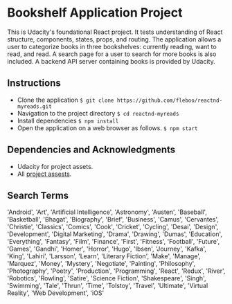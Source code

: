 # Bookshelf Application Project

This is Udacity's foundational React project. It tests understanding of React structure, components, states, props, and routing. The application allows a user to categorize books in three bookshelves: currently reading, want to read, and read. A search page for a user to search for more books is also included. A backend API server containing books is provided by Udacity.

## Instructions
* Clone the application
```$ git clone https://github.com/fleboo/reactnd-myreads.git```
* Navigation to the project directory
```$ cd reactnd-myreads```
* Install dependencies
```$ npm install```
* Open the application on a web browser as follows.
```$ npm start```

## Dependencies and Acknowledgments

* Udacity for project assets.
* All [project assests](https://github.com/udacity/reactnd-project-myreads-starter).

## Search Terms
'Android', 'Art', 'Artificial Intelligence', 'Astronomy', 'Austen', 'Baseball', 'Basketball', 'Bhagat', 'Biography', 'Brief', 'Business', 'Camus', 'Cervantes', 'Christie', 'Classics', 'Comics', 'Cook', 'Cricket', 'Cycling', 'Desai', 'Design', 'Development', 'Digital Marketing', 'Drama', 'Drawing', 'Dumas', 'Education', 'Everything', 'Fantasy', 'Film', 'Finance', 'First', 'Fitness', 'Football', 'Future', 'Games', 'Gandhi', 'Homer', 'Horror', 'Hugo', 'Ibsen', 'Journey', 'Kafka', 'King', 'Lahiri', 'Larsson', 'Learn', 'Literary Fiction', 'Make', 'Manage', 'Marquez', 'Money', 'Mystery', 'Negotiate', 'Painting', 'Philosophy', 'Photography', 'Poetry', 'Production', 'Programming', 'React', 'Redux', 'River', 'Robotics', 'Rowling', 'Satire', 'Science Fiction', 'Shakespeare', 'Singh', 'Swimming', 'Tale', 'Thrun', 'Time', 'Tolstoy', 'Travel', 'Ultimate', 'Virtual Reality', 'Web Development', 'iOS'